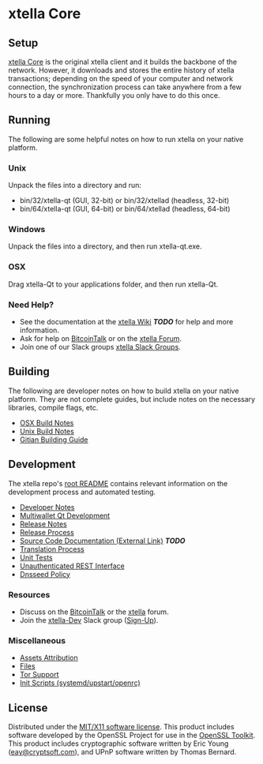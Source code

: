 xtella Core
=====================

Setup
---------------------
[xtella Core](http://xtella.org/wallet) is the original xtella client and it builds the backbone of the network. However, it downloads and stores the entire history of xtella transactions; depending on the speed of your computer and network connection, the synchronization process can take anywhere from a few hours to a day or more. Thankfully you only have to do this once.

Running
---------------------
The following are some helpful notes on how to run xtella on your native platform.

### Unix

Unpack the files into a directory and run:

- bin/32/xtella-qt (GUI, 32-bit) or bin/32/xtellad (headless, 32-bit)
- bin/64/xtella-qt (GUI, 64-bit) or bin/64/xtellad (headless, 64-bit)

### Windows

Unpack the files into a directory, and then run xtella-qt.exe.

### OSX

Drag xtella-Qt to your applications folder, and then run xtella-Qt.

### Need Help?

* See the documentation at the [xtella Wiki](https://en.bitcoin.it/wiki/Main_Page) ***TODO***
for help and more information.
* Ask for help on [BitcoinTalk](https://bitcointalk.org/index.php?topic=1262920.0) or on the [xtella Forum](http://forum.xtella.org/).
* Join one of our Slack groups [xtella Slack Groups](https://xtella.org/slack-logins/).

Building
---------------------
The following are developer notes on how to build xtella on your native platform. They are not complete guides, but include notes on the necessary libraries, compile flags, etc.

- [OSX Build Notes](build-osx.md)
- [Unix Build Notes](build-unix.md)
- [Gitian Building Guide](gitian-building.md)

Development
---------------------
The xtella repo's [root README](https://github.com/xtella-Project/xtella/blob/master/README.md) contains relevant information on the development process and automated testing.

- [Developer Notes](developer-notes.md)
- [Multiwallet Qt Development](multiwallet-qt.md)
- [Release Notes](release-notes.md)
- [Release Process](release-process.md)
- [Source Code Documentation (External Link)](https://dev.visucore.com/bitcoin/doxygen/) ***TODO***
- [Translation Process](translation_process.md)
- [Unit Tests](unit-tests.md)
- [Unauthenticated REST Interface](REST-interface.md)
- [Dnsseed Policy](dnsseed-policy.md)

### Resources

* Discuss on the [BitcoinTalk](https://bitcointalk.org/index.php?topic=1262920.0) or the [xtella](http://forum.xtella.org/) forum.
* Join the [xtella-Dev](https://xtella-dev.slack.com/) Slack group ([Sign-Up](https://xtella-dev.herokuapp.com/)).

### Miscellaneous
- [Assets Attribution](assets-attribution.md)
- [Files](files.md)
- [Tor Support](tor.md)
- [Init Scripts (systemd/upstart/openrc)](init.md)

License
---------------------
Distributed under the [MIT/X11 software license](http://www.opensource.org/licenses/mit-license.php).
This product includes software developed by the OpenSSL Project for use in the [OpenSSL Toolkit](https://www.openssl.org/). This product includes
cryptographic software written by Eric Young ([eay@cryptsoft.com](mailto:eay@cryptsoft.com)), and UPnP software written by Thomas Bernard.
